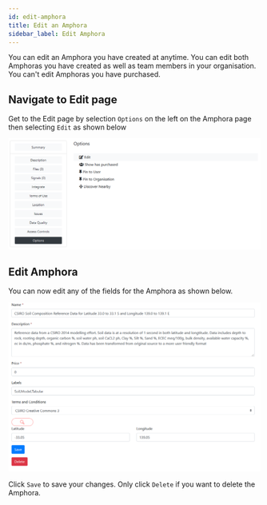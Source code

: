 ```yaml
---
id: edit-amphora
title: Edit an Amphora
sidebar_label: Edit Amphora
---
```

You can edit an Amphora you have created at anytime. You can edit both Amphoras you have created as well as team members in your organisation. You can't edit Amphoras you have purchased.

## Navigate to Edit page

Get to the Edit page by selection `Options` on the left on the Amphora page then selecting `Edit` as shown below

<kbd>
<img src="/docs/assets/screenshots/Edit_amphora_1.PNG">
</kbd>

## Edit Amphora

You can now edit any of the fields for the Amphora as shown below.

<kbd>
<img src="/docs/assets/screenshots/Edit_amphora_2.PNG">
</kbd>

Click `Save` to save your changes. Only click `Delete` if you want to delete the Amphora.